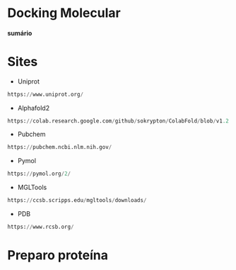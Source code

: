 # Docking Molecular
#### sumário
# Sites
* Uniprot
```python
https://www.uniprot.org/
```
* Alphafold2
```python
https://colab.research.google.com/github/sokrypton/ColabFold/blob/v1.2.0/AlphaFold2.ipynb
```
* Pubchem
```python
https://pubchem.ncbi.nlm.nih.gov/
```
* Pymol
```python
https://pymol.org/2/
```
* MGLTools
```python
https://ccsb.scripps.edu/mgltools/downloads/
```
* PDB
```python
https://www.rcsb.org/
```
# Preparo proteína
